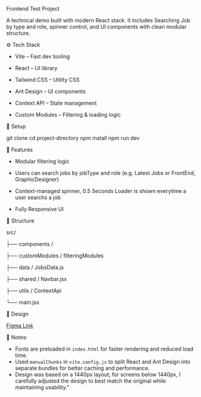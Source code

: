 Frontend Test Project

A technical demo built with modern React stack. It includes Searching Job by type and role, spinner control, and UI components with clean modular structure.

⚙️ Tech Stack

* Vite – Fast dev tooling

* React – UI library

* Tailwind CSS – Utility CSS

* Ant Design – UI components

* Context API – State management

* Custom Modules – Filtering & loading logic

🔧 Setup

git clone <repo-url>
cd project-directory
npm install
npm run dev

🧩 Features

* Modular filtering logic

* Users can search jobs by jobType and role (e.g. Latest Jobs or FrontEnd, GraphicDesigner)

* Context-managed spinner, 0.5 Seconds Loader is shown everytime a user searchs a job

* Fully Responsive UI

📁 Structure

src/

├── components /

├── customModules / filteringModules

├── data / JobsData.js

├── shared / Navbar.jsx

├── utils / ContextApi

└── main.jsx

🎨 Design

[Figma Link](https://www.figma.com/design/8IiWesnv0NANUkvnoar4HS/Frontend-Test?node-id=1-98&t=vUr3Hdn3nuH2smwQ-0)

📝 Notes:
- Fonts are preloaded in `index.html` for faster rendering and reduced load time.
- Used `manualChunks` in `vite.config.js` to split React and Ant Design into separate bundles for better caching and performance.
- Design was based on a 1440px layout; for screens below 1440px, I carefully adjusted the design to best match the original while maintaining usability."

